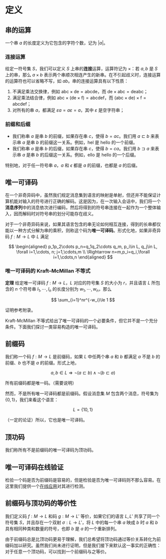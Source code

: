 # 定义

## 串的运算

一个串 $a$ 的长度定义为它包含的字符个数，记为 $|a|$。

### 连接运算

给定一符号集 $S$，我们可以定义 $S$ 上串的**连接**运算，运算符记为 $\times$：若 $a,b$ 是 $S$ 上的串，那么 $a\times b$ 表示两个串顺次相连产生的新串。在不引起歧义时，连接运算的运算符也可以省略不写，如 $ab$。串的连接运算具有以下性质：

1. 不满足乘法交换律，例如 $\mathrm{abc\times de=abcde}$，而 $\mathrm{de\times abc=deabc}$；
2. 满足乘法结合律，例如 $\mathrm{abc\times(de\times f)=abcdef}$，而 $\mathrm{(abc\times de)\times f=abcdef}$；
3. 对所有的串 $a$，都满足 $\varepsilon a=a\varepsilon=a$，其中 $\varepsilon$ 是空字符串；

### 前缀和后缀

- 我们称串 $a$ 是串 $b$ 的前缀，如果存在串 $c$，使得 $b=ac$。我们用 $a\sqsubset b$ 来表示串 $a$ 是串 $b$ 的前缀这一关系。例如，hel 是 hello 的一个前缀。
- 我们称串 $a$ 是串 $b$ 的后缀，如果存在串 $c$，使得 $b=ca$。我们用 $b\sqsupset a$ 来表示串 $a$ 是串 $b$ 的后缀这一关系。例如，ello 是 hello 的一个后缀。

特别地，对于任一符号串 $a$，$a$ 和 $\epsilon$ 都是 $a$ 的前缀，也都是 $a$ 的后缀。

## 唯一可译码

在一个非奇异码中，虽然我们规定消息集到语言的映射是单射，但还并不能保证计算机能对输入的符号进行正确的解码。这是因为，在一次输入会话中，我们将一个**消息序列**中的消息依次进行编码，然后将得到的符号串连接在一起作为一个整体输入，因而解码时对符号串的划分可能存在歧义。

对于一个非奇异码来说，如果其语言包含的串无论如何相互连接，得到的长串都仅能以一种方式分解为串的乘积，则称这个码为**唯一可译码**。形式化地，如果非奇异码 $f:M\to L$ 中 $L$ 满足

$$
\begin{aligned}
p_1p_2\cdots p_n=q_1q_2\cdots q_m, p_i\in L, q_j\in L, \forall i=1,\cdots, n; j=1,\cdots,m \\
\Rightarrow n=m,p_i=q_i,\forall i=1,\cdots,n
\end{aligned}
$$

### 唯一可译码的 Kraft–McMillan 不等式

**定理** 给定唯一可译码 $f:M\to L$，$L$ 对应的符号集 $S$ 的大小为 $r$，并且语言 $L$ 所包含的 $n$ 个符号串 $l_1,\cdots,l_n$ 的长度分别为 $w_1,\cdots,w_n$，那么

$$
\sum_{i=1}^nr^{-w_i}\le 1
$$

证明参考附录。

Kraft-McMillan 不等式给出了唯一可译码的一个必要条件，但它并不是一个充分条件。下面我们探讨一类容易构造的唯一可译码。

## 前缀码

我们称一个码 $f:M\to L$ 是前缀码，如果 $L$ 中任两个串 $a$ 和 $b$ 都满足 $a$ 不是 $b$ 的前缀、$b$ 也不是 $a$ 的前缀。形式上地，

$$
a,b \in L \Rightarrow \neg (a\sqsubset b) \wedge \neg (b\sqsubset a)
$$

所有前缀码都是唯一码。（需要说明）

然而，不是所有唯一可译码都是前缀码。假设消息集 $M$ 包含两个消息，符号集为 $\{0,1\}$，我们来看这个语言：

$$
L=\{10,1\}
$$

（一定的论证）所以，它也是唯一可译码。

## 顶功码

我们称所有不是前缀码的唯一可译码为顶功码。

## 唯一可译码在线验证

检验一个码是否为前缀码是容易的，但是检验是否为唯一可译码则不那么容易。在这里我们提供一个[在线应用](https://lanluoxiao.github.io/calculator/)对其进行检测。

## 前缀码与顶功码的等价性

我们定义码 $f:M\to L$ 和码 $g:M\to L'$ 等价，如果它们的语言 $L,L'$ 共享了同一个符号集 $S$，并且存在一个双射 $\sigma:L\to L'$，将 $L$ 中的每一个串 $a$ 映成 $b$ 时 $a$ 和 $b$ 具有相同种类和数量的符号，也即 $b$ 是 $a$ 的一个重新排列。

由于前缀码总是比顶功码更易于理解，我们总希望将顶功码通过等价关系转化为前缀码加以研究。虽然我们尚未进行证明，但是我们接下来默认这一事实的正确性：对于任意一个顶功码，可以找到一个前缀码与之等价。
